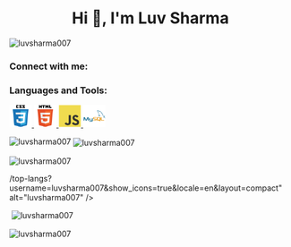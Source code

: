 <h1 align="center">Hi 👋, I'm Luv Sharma</h1>


<p align="left"> <img src="https://komarev.com/ghpvc/?username=luvsharma007&label=Profile%20views&color=0e75b6&style=flat" alt="luvsharma007" /> </p>

<h3 align="left">Connect with me:</h3>
<p align="left">
</p>

<h3 align="left">Languages and Tools:</h3>
<p align="left"> <a href="https://www.w3schools.com/css/" target="_blank" rel="noreferrer"> <img src="https://raw.githubusercontent.com/devicons/devicon/master/icons/css3/css3-original-wordmark.svg" alt="css3" width="40" height="40"/> </a> <a href="https://www.w3.org/html/" target="_blank" rel="noreferrer"> <img src="https://raw.githubusercontent.com/devicons/devicon/master/icons/html5/html5-original-wordmark.svg" alt="html5" width="40" height="40"/> </a> <a href="https://developer.mozilla.org/en-US/docs/Web/JavaScript" target="_blank" rel="noreferrer"> <img src="https://raw.githubusercontent.com/devicons/devicon/master/icons/javascript/javascript-original.svg" alt="javascript" width="40" height="40"/> </a> <a href="https://www.mysql.com/" target="_blank" rel="noreferrer"> <img src="https://raw.githubusercontent.com/devicons/devicon/master/icons/mysql/mysql-original-wordmark.svg" alt="mysql" width="40" height="40"/> </a> </p>

<p><img align="left" src="https://github-readme-stats.vercel.app/api/top-langs?username=luvsharma007&show_icons=true&locale=en&layout=compact" alt="luvsharma007" /></p>

<p>&nbsp;<img align="center" src="https://github-readme-stats.vercel.app/api?username=luvsharma007&show_icons=true&locale=en" alt="luvsharma007" /></p>

<p><img align="center" src="https://github-readme-streak-stats.herokuapp.com/?user=luvsharma007&" alt="luvsharma007" /></p>
/top-langs?username=luvsharma007&show_icons=true&locale=en&layout=compact" alt="luvsharma007" /></p>

<p>&nbsp;<img align="center" src="https://github-readme-stats.vercel.app/api?username=luvsharma007&show_icons=true&locale=en" alt="luvsharma007" /></p>

<p><img align="center" src="https://github-readme-streak-stats.herokuapp.com/?user=luvsharma007&" alt="luvsharma007" /></p>
